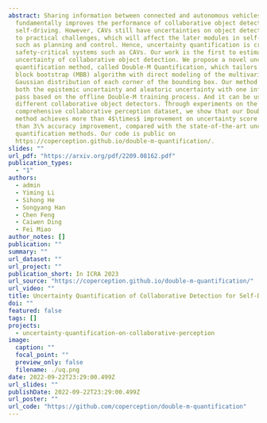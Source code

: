 ```yaml
---
abstract: Sharing information between connected and autonomous vehicles (CAVs)
  fundamentally improves the performance of collaborative object detection for
  self-driving. However, CAVs still have uncertainties on object detection due
  to practical challenges, which will affect the later modules in self-driving
  such as planning and control. Hence, uncertainty quantification is crucial for
  safety-critical systems such as CAVs. Our work is the first to estimate the
  uncertainty of collaborative object detection. We propose a novel uncertainty
  quantification method, called Double-M Quantification, which tailors a moving
  block bootstrap (MBB) algorithm with direct modeling of the multivariant
  Gaussian distribution of each corner of the bounding box. Our method captures
  both the epistemic uncertainty and aleatoric uncertainty with one inference
  pass based on the offline Double-M training process. And it can be used with
  different collaborative object detectors. Through experiments on the
  comprehensive collaborative perception dataset, we show that our Double-M
  method achieves more than 4$\times$ improvement on uncertainty score and more
  than 3\% accuracy improvement, compared with the state-of-the-art uncertainty
  quantification methods. Our code is public on 
  https://coperception.github.io/double-m-quantification/.
slides: ""
url_pdf: "https://arxiv.org/pdf/2209.08162.pdf"
publication_types:
  - "1"
authors:
  - admin
  - Yiming Li
  - Sihong He
  - Songyang Han
  - Chen Feng
  - Caiwen Ding
  - Fei Miao
author_notes: []
publication: ""
summary: ""
url_dataset: ""
url_project: ""
publication_short: In ICRA 2023
url_source: "https://coperception.github.io/double-m-quantification/"
url_video: ""
title: Uncertainty Quantification of Collaborative Detection for Self-Driving
doi: ""
featured: false
tags: []
projects:
  - uncertainty-quantification-on-collaborative-perception
image:
  caption: ""
  focal_point: ""
  preview_only: false
  filename: ./uq.png
date: 2022-09-22T23:29:00.499Z
url_slides: ""
publishDate: 2022-09-22T23:29:00.499Z
url_poster: ""
url_code: "https://github.com/coperception/double-m-quantification"
---
```



